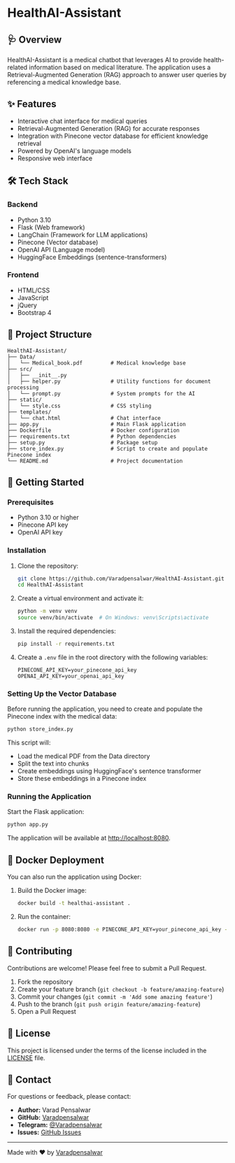 # HealthAI-Assistant

## 🩺 Overview

HealthAI-Assistant is a medical chatbot that leverages AI to provide health-related information based on medical literature. The application uses a Retrieval-Augmented Generation (RAG) approach to answer user queries by referencing a medical knowledge base.

## ✨ Features

- Interactive chat interface for medical queries
- Retrieval-Augmented Generation (RAG) for accurate responses
- Integration with Pinecone vector database for efficient knowledge retrieval
- Powered by OpenAI's language models
- Responsive web interface

## 🛠️ Tech Stack

### Backend
- Python 3.10
- Flask (Web framework)
- LangChain (Framework for LLM applications)
- Pinecone (Vector database)
- OpenAI API (Language model)
- HuggingFace Embeddings (sentence-transformers)

### Frontend
- HTML/CSS
- JavaScript
- jQuery
- Bootstrap 4

## 📁 Project Structure

```
HealthAI-Assistant/
├── Data/
│   └── Medical_book.pdf         # Medical knowledge base
├── src/
│   ├── __init__.py
│   ├── helper.py                # Utility functions for document processing
│   └── prompt.py                # System prompts for the AI
├── static/
│   └── style.css                # CSS styling
├── templates/
│   └── chat.html                # Chat interface
├── app.py                       # Main Flask application
├── Dockerfile                   # Docker configuration
├── requirements.txt             # Python dependencies
├── setup.py                     # Package setup
├── store_index.py               # Script to create and populate Pinecone index
└── README.md                    # Project documentation
```

## 🚀 Getting Started

### Prerequisites

- Python 3.10 or higher
- Pinecone API key
- OpenAI API key

### Installation

1. Clone the repository:
   ```bash
   git clone https://github.com/Varadpensalwar/HealthAI-Assistant.git
   cd HealthAI-Assistant
   ```

2. Create a virtual environment and activate it:
   ```bash
   python -m venv venv
   source venv/bin/activate  # On Windows: venv\Scripts\activate
   ```

3. Install the required dependencies:
   ```bash
   pip install -r requirements.txt
   ```

4. Create a `.env` file in the root directory with the following variables:
   ```env
   PINECONE_API_KEY=your_pinecone_api_key
   OPENAI_API_KEY=your_openai_api_key
   ```

### Setting Up the Vector Database

Before running the application, you need to create and populate the Pinecone index with the medical data:

```bash
python store_index.py
```

This script will:
- Load the medical PDF from the Data directory
- Split the text into chunks
- Create embeddings using HuggingFace's sentence transformer
- Store these embeddings in a Pinecone index

### Running the Application

Start the Flask application:

```bash
python app.py
```

The application will be available at [http://localhost:8080](http://localhost:8080).

## 🐳 Docker Deployment

You can also run the application using Docker:

1. Build the Docker image:
   ```bash
   docker build -t healthai-assistant .
   ```

2. Run the container:
   ```bash
   docker run -p 8080:8080 -e PINECONE_API_KEY=your_pinecone_api_key -e OPENAI_API_KEY=your_openai_api_key healthai-assistant
   ```

## 🤝 Contributing

Contributions are welcome! Please feel free to submit a Pull Request.

1. Fork the repository
2. Create your feature branch (`git checkout -b feature/amazing-feature`)
3. Commit your changes (`git commit -m 'Add some amazing feature'`)
4. Push to the branch (`git push origin feature/amazing-feature`)
5. Open a Pull Request

## 📄 License

This project is licensed under the terms of the license included in the [LICENSE](LICENSE) file.

## 📧 Contact

For questions or feedback, please contact:
- **Author:** Varad Pensalwar
- **GitHub:** [Varadpensalwar](https://github.com/Varadpensalwar)
- **Telegram:** [@Varadpensalwar](https://t.me/Varadpensalwar)
- **Issues:** [GitHub Issues](https://github.com/Varadpensalwar/VaradGPT-Bot/issues)

---

Made with ❤️ by [Varadpensalwar](https://github.com/Varadpensalwar)
